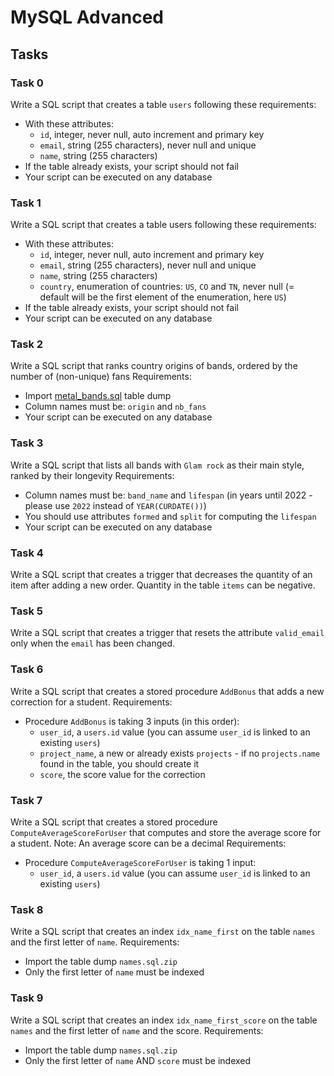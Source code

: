 # MySQL Advanced

## Tasks

### Task 0
Write a SQL script that creates a table `users` following these requirements:
- With these attributes:
	- `id`, integer, never null, auto increment and primary key
	- `email`, string (255 characters), never null and unique
	- `name`, string (255 characters)
- If the table already exists, your script should not fail
- Your script can be executed on any database

### Task 1
Write a SQL script that creates a table users following these requirements:
- With these attributes:
	- `id`, integer, never null, auto increment and primary key
	- `email`, string (255 characters), never null and unique
	- `name`, string (255 characters)
	- `country`, enumeration of countries: `US`, `CO` and `TN`, never null (= default will be the first element of the enumeration, here `US`)
- If the table already exists, your script should not fail
- Your script can be executed on any database

### Task 2
Write a SQL script that ranks country origins of bands, ordered by the number of (non-unique) fans
Requirements:
- Import [metal_bands.sql](metal_bands.sql) table dump
- Column names must be: `origin` and `nb_fans`
- Your script can be executed on any database

### Task 3
Write a SQL script that lists all bands with `Glam rock` as their main style, ranked by their longevity
Requirements:
- Column names must be: `band_name` and `lifespan` (in years until 2022 - please use `2022` instead of `YEAR(CURDATE())`)
- You should use attributes `formed` and `split` for computing the `lifespan`
- Your script can be executed on any database

### Task 4
Write a SQL script that creates a trigger that decreases the quantity of an item after adding a new order.
Quantity in the table `items` can be negative.

### Task 5
Write a SQL script that creates a trigger that resets the attribute `valid_email` only when the `email` has been changed.

### Task 6
Write a SQL script that creates a stored procedure `AddBonus` that adds a new correction for a student.
Requirements:
- Procedure `AddBonus` is taking 3 inputs (in this order):
	- `user_id`, a `users.id` value (you can assume `user_id` is linked to an existing `users`)
	- `project_name`, a new or already exists `projects` - if no `projects.name` found in the table, you should create it
	- `score`, the score value for the correction

### Task 7
Write a SQL script that creates a stored procedure `ComputeAverageScoreForUser` that computes and store the average score for a student. Note: An average score can be a decimal
Requirements:
- Procedure `ComputeAverageScoreForUser` is taking 1 input:
	- `user_id`, a `users.id` value (you can assume `user_id` is linked to an existing `users`)

### Task 8
Write a SQL script that creates an index `idx_name_first` on the table `names` and the first letter of `name`.
Requirements:
- Import the table dump `names.sql.zip`
- Only the first letter of `name` must be indexed

### Task 9
Write a SQL script that creates an index `idx_name_first_score` on the table `names` and the first letter of `name` and the score.
Requirements:
- Import the table dump `names.sql.zip`
- Only the first letter of `name` AND `score` must be indexed
